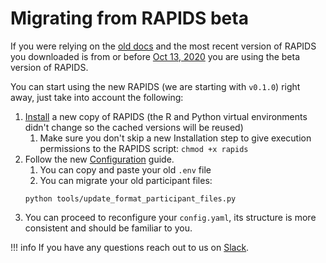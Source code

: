 # Migrating from RAPIDS beta

If you were relying on the [old docs](https://rapidspitt.readthedocs.io/en/latest/) and the most recent version of RAPIDS you downloaded is from or before [Oct 13, 2020](https://github.com/carissalow/rapids/commit/640890c7b49492d150accff5c87b1eb25bd97a49) you are using the beta version of RAPIDS.

You can start using the new RAPIDS (we are starting with `v0.1.0`) right away, just take into account the following:

1. [Install](setup/installation.md) a new copy of RAPIDS (the R and Python virtual environments didn't change so the cached versions will be reused)
      1. Make sure you don't skip a new Installation step to give execution permissions to the RAPIDS script: `chmod +x rapids`
2. Follow the new [Configuration](setup/configuration.md) guide.
      1. You can copy and paste your old `.env` file
      2. You can migrate your old participant files: 
      ```
      python tools/update_format_participant_files.py
      ```
3. You can proceed to reconfigure your `config.yaml`, its structure is more consistent and should be familiar to you.

!!! info
    If you have any questions reach out to us on [Slack](http://awareframework.com:3000/).